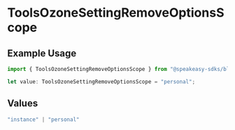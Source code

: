 # ToolsOzoneSettingRemoveOptionsScope

## Example Usage

```typescript
import { ToolsOzoneSettingRemoveOptionsScope } from "@speakeasy-sdks/bluesky/models/operations";

let value: ToolsOzoneSettingRemoveOptionsScope = "personal";
```

## Values

```typescript
"instance" | "personal"
```